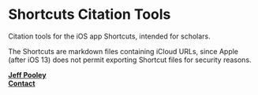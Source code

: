 # Shortcuts Citation Tools

Citation tools for the iOS app Shortcuts, intended for scholars.

The Shortcuts are markdown files containing iCloud URLs, since Apple (after iOS 13) does not permit exporting Shortcut files for security reasons.

**[Jeff Pooley](https://jeffpooley.com)**    
**[Contact](mailto:pooley@muhlenberg.edu)**    